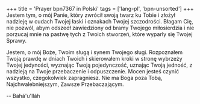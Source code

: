 +++
title = 'Prayer bpn7367 in Polski'
tags = ['lang-pl', 'bpn-unsorted']
+++
Jestem tym, o mój Panie, który zwrócił swoją twarz ku Tobie i złożył nadzieję w cudach Twojej łaski i oznakach Twojej szczodrości. Błagam Cię, nie pozwól, abym odszedł zawiedziony od bramy Twojego miłosierdzia i nie porzucaj mnie na pastwę tych z Twoich stworzeń, które wyparły się Twojej Sprawy.
    
Jestem, o mój Boże, Twoim sługą i synem Twojego sługi. Rozpoznałem Twoją prawdę w dniach Twoich i skierowałem kroki w stronę wybrzeży Twojej jedyności, wyznając Twoją pojedynczość, uznając Twoją jedność, z nadzieją na Twoje przebaczenie i odpuszczenie. Mocen jesteś czynić wszystko, czegokolwiek zapragniesz. Nie ma Boga poza Tobą, Najchwalebniejszym, Zawsze Przebaczającym.

-- Bahá'u'lláh
